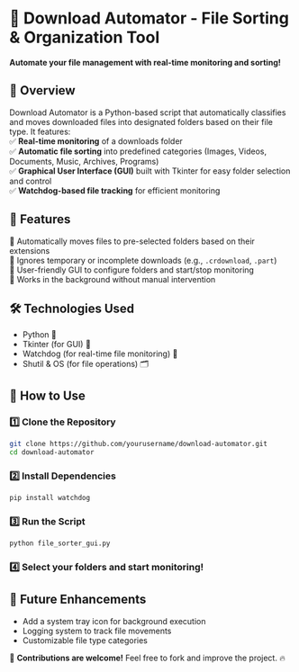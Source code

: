 
# 📂 Download Automator - File Sorting & Organization Tool  

**Automate your file management with real-time monitoring and sorting!**  

## 🔹 Overview  
Download Automator is a Python-based script that automatically classifies and moves downloaded files into designated folders based on their file type. It features:  
✅ **Real-time monitoring** of a downloads folder  
✅ **Automatic file sorting** into predefined categories (Images, Videos, Documents, Music, Archives, Programs)  
✅ **Graphical User Interface (GUI)** built with Tkinter for easy folder selection and control  
✅ **Watchdog-based file tracking** for efficient monitoring  

## 🚀 Features  
🔹 Automatically moves files to pre-selected folders based on their extensions  
🔹 Ignores temporary or incomplete downloads (e.g., `.crdownload`, `.part`)  
🔹 User-friendly GUI to configure folders and start/stop monitoring  
🔹 Works in the background without manual intervention  

## 🛠 Technologies Used  
- Python 🐍  
- Tkinter (for GUI) 🎨  
- Watchdog (for real-time file monitoring) 👀  
- Shutil & OS (for file operations) 🗂  

## 📌 How to Use  

### 1️⃣ Clone the Repository  
```bash
git clone https://github.com/yourusername/download-automator.git
cd download-automator
```
### 2️⃣ Install Dependencies  
```bash
pip install watchdog
```
### 3️⃣ Run the Script  
```bash
python file_sorter_gui.py
```
### 4️⃣ Select your folders and start monitoring!  

## 🎯 Future Enhancements  
- Add a system tray icon for background execution  
- Logging system to track file movements  
- Customizable file type categories  

📢 **Contributions are welcome!** Feel free to fork and improve the project. 🔥
